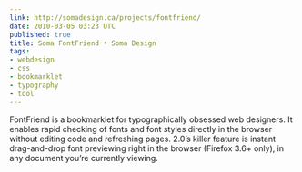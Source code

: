 ```yaml
---
link: http://somadesign.ca/projects/fontfriend/
date: 2010-03-05 03:23 UTC
published: true
title: Soma FontFriend • Soma Design
tags:
- webdesign
- css
- bookmarklet
- typography
- tool
---
```


FontFriend is a bookmarklet for typographically obsessed web designers. It enables rapid checking of fonts and font styles directly in the browser without editing code and refreshing pages. 2.0’s killer feature is instant drag-and-drop font previewing right in the browser (Firefox 3.6+ only), in any document you’re currently viewing.
